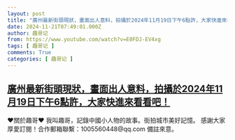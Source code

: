 ```yaml
---
layout: post
title: "廣州最新街頭現狀，畫面出人意料，拍攝於2024年11月19日下午6點許，大家快進來看看吧！"
date: 2024-11-21T07:49:01.000Z
author: 趣哥记
from: https://www.youtube.com/watch?v=E0FDJ-EV4xg
tags: [ 趣哥记 ]
comments: True
categories: [ 趣哥记 ]
---
```

<!--1732175341000-->
[廣州最新街頭現狀，畫面出人意料，拍攝於2024年11月19日下午6點許，大家快進來看看吧！](https://www.youtube.com/watch?v=E0FDJ-EV4xg)
------

<div>
♥關於趣哥♥  我叫趣哥，記錄中國小人物的故事。街拍城市美好記憶。  感謝大家厚愛訂閱！合作郵箱聯繫：1005560448@qq.com 備註來意。
</div>
